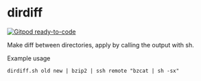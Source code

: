 # dirdiff

[![Gitpod ready-to-code](https://img.shields.io/badge/Gitpod-ready--to--code-blue?logo=gitpod)](https://gitpod.io/#https://github.com/jsarenik/dirdiff)

Make diff between directories, apply by calling the output with sh.

Example usage

```
dirdiff.sh old new | bzip2 | ssh remote "bzcat | sh -sx"
```
